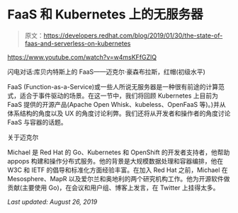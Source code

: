 # FaaS 和 Kubernetes 上的无服务器

> 原文：<https://developers.redhat.com/blog/2019/01/30/the-state-of-faas-and-serverless-on-kubernetes>

https://www.youtube.com/watch?v=w4msKFfGZlQ

闪电对话:库贝内特斯上的 FaaS——迈克尔·豪森布拉斯，红帽(初级水平)

FaaS (Function-as-a-Service)或一些人所说无服务器是一种很有前途的计算范式，适合于事件驱动的场景。在这一节中，我们将回顾 Kubernetes 上目前为 FaaS 提供的开源产品(Apache Open Whisk、kubeless、OpenFaaS 等)。)并从体系结构的角度以及 UX 的角度讨论利弊。我们还将从开发者和操作者的角度讨论 FaaS 与容器的话题。

关于迈克尔

Michael 是 Red Hat 的 Go、Kubernetes 和 OpenShift 的开发者支持者，他帮助 appops 构建和操作分布式服务。他的背景是大规模数据处理和容器编排，他在 W3C 和 IETF 的倡导和标准化方面经验丰富。在加入 Red Hat 之前，Michael 在 Mesosphere、MapR 以及爱尔兰和奥地利的两个研究机构工作。他为开源软件做贡献(主要使用 Go)，在会议和用户组、博客上发言，在 Twitter 上挂得太多。

*Last updated: August 26, 2019*